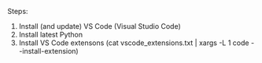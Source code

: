 Steps:

1. Install (and update) VS Code (Visual Studio Code)
1. Install latest Python
1. Install VS Code extensons (cat vscode_extensions.txt | xargs -L 1 code --install-extension)
